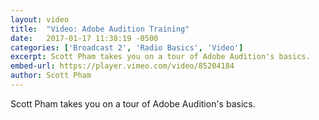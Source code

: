 ```yaml
---
layout: video
title:  "Video: Adobe Audition Training"
date:   2017-01-17 11:38:19 -0500
categories: ['Broadcast 2', 'Radio Basics', 'Video']
excerpt: Scott Pham takes you on a tour of Adobe Audition's basics.
embed-url: https://player.vimeo.com/video/85204184
author: Scott Pham
---
```


Scott Pham takes you on a tour of Adobe Audition's basics.
